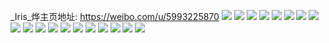_Iris_烨主页地址: https://weibo.com/u/5993225870 
![](https://wx4.sinaimg.cn/mw2000/006xAXPoly1h9hita99f7j30sg1kwttk.jpg) 
![](https://wx4.sinaimg.cn/mw2000/006xAXPoly1h9hitbaa1aj30sg1kwb0h.jpg) 
![](https://wx4.sinaimg.cn/mw2000/006xAXPoly1h9hitdhrhij335s35sx6q.jpg) 
![](https://wx4.sinaimg.cn/mw2000/006xAXPoly1h97vsnbe20j31r02c0b29.jpg) 
![](https://wx4.sinaimg.cn/mw2000/006xAXPoly1h97vsopd3nj32c0340x6p.jpg) 
![](https://wx4.sinaimg.cn/mw2000/006xAXPoly1h7q2o2ug2rj30pb0pbju4.jpg) 
![](https://wx4.sinaimg.cn/mw2000/006xAXPoly1h7q2nv9i9bj31tk19k1ap.jpg) 
![](https://wx4.sinaimg.cn/mw2000/006xAXPoly1h7dbuz71srj313u0tuwho.jpg) 
![](https://wx4.sinaimg.cn/mw2000/006xAXPoly1h5ls4442iqj31sc1scx6p.jpg) 
![](https://wx4.sinaimg.cn/mw2000/006xAXPoly1h5ls45hjanj30wg1ei46b.jpg) 
![](https://wx4.sinaimg.cn/mw2000/006xAXPoly1h5ls4cic44j32c02c07wh.jpg) 
![](https://wx4.sinaimg.cn/mw2000/006xAXPoly1h5ls71w7clj30gm0t9ae7.jpg) 
![](https://wx4.sinaimg.cn/mw2000/006xAXPoly1h5c08wyhv4j31o02yo4qp.jpg) 
![](https://wx4.sinaimg.cn/mw2000/006xAXPoly1h5c090c4rej31mr27ynpd.jpg) 
![](https://wx4.sinaimg.cn/mw2000/006xAXPoly1h5c0bcl7puj31r0340x6q.jpg) 
![](https://wx4.sinaimg.cn/mw2000/006xAXPoly1h5c08z0r53j32c02c0hdu.jpg) 
![](https://wx4.sinaimg.cn/mw2000/006xAXPoly1h4kplvn26pj30zg1ba1db.jpg) 
![](https://wx4.sinaimg.cn/mw2000/006xAXPoly1h4kplwh0pmj30zg1baata.jpg) 
![](https://wx4.sinaimg.cn/mw2000/006xAXPoly1h4kplxbx4tj30zg1bati9.jpg) 
